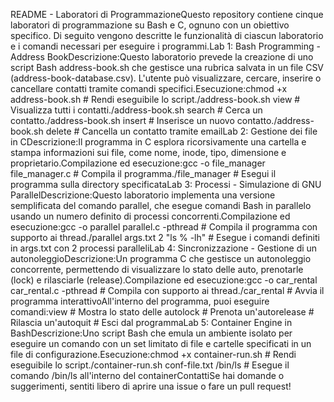 README - Laboratori di ProgrammazioneQuesto repository contiene cinque laboratori di programmazione su Bash e C, ognuno con un obiettivo specifico. Di seguito vengono descritte le funzionalità di ciascun laboratorio e i comandi necessari per eseguire i programmi.Lab 1: Bash Programming - Address BookDescrizione:Questo laboratorio prevede la creazione di uno script Bash address-book.sh che gestisce una rubrica salvata in un file CSV (address-book-database.csv). L'utente può visualizzare, cercare, inserire o cancellare contatti tramite comandi specifici.Esecuzione:chmod +x address-book.sh # Rendi eseguibile lo script./address-book.sh view # Visualizza tutti i contatti./address-book.sh search <string> # Cerca un contatto./address-book.sh insert # Inserisce un nuovo contatto./address-book.sh delete <mail> # Cancella un contatto tramite emailLab 2: Gestione dei file in CDescrizione:Il programma in C esplora ricorsivamente una cartella e stampa informazioni sui file, come nome, inode, tipo, dimensione e proprietario.Compilazione ed esecuzione:gcc -o file_manager file_manager.c # Compila il programma./file_manager <directory> # Esegui il programma sulla directory specificataLab 3: Processi - Simulazione di GNU ParallelDescrizione:Questo laboratorio implementa una versione semplificata del comando parallel, che esegue comandi Bash in parallelo usando un numero definito di processi concorrenti.Compilazione ed esecuzione:gcc -o parallel parallel.c -pthread # Compila il programma con supporto ai thread./parallel args.txt 2 "ls % -lh" # Esegue i comandi definiti in args.txt con 2 processi paralleliLab 4: Sincronizzazione - Gestione di un autonoleggioDescrizione:Un programma C che gestisce un autonoleggio concorrente, permettendo di visualizzare lo stato delle auto, prenotarle (lock) e rilasciarle (release).Compilazione ed esecuzione:gcc -o car_rental car_rental.c -pthread # Compila con supporto ai thread./car_rental # Avvia il programma interattivoAll'interno del programma, puoi eseguire comandi:view # Mostra lo stato delle autolock <vettura> # Prenota un'autorelease <vettura> # Rilascia un'autoquit # Esci dal programmaLab 5: Container Engine in BashDescrizione:Uno script Bash che emula un ambiente isolato per eseguire un comando con un set limitato di file e cartelle specificati in un file di configurazione.Esecuzione:chmod +x container-run.sh # Rendi eseguibile lo script./container-run.sh conf-file.txt /bin/ls # Esegue il comando /bin/ls all'interno del containerContattiSe hai domande o suggerimenti, sentiti libero di aprire una issue o fare un pull request! 
